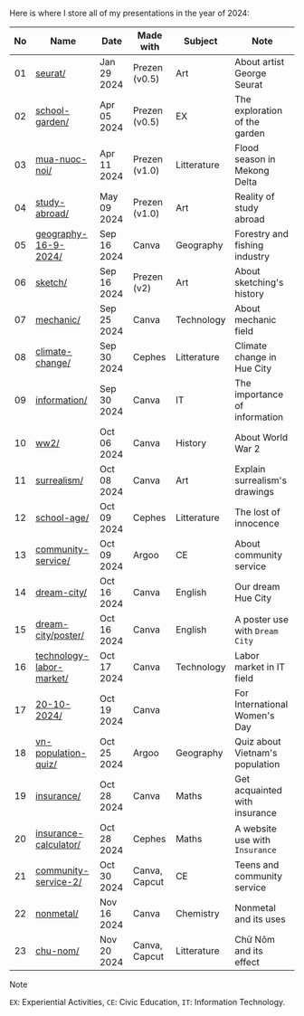 Here is where I store all of my presentations in the year of 2024:

| No | Name                                                    | Date        | Made with     | Subject     | Note                           |
|:--:|---------------------------------------------------------|-------------|---------------|-------------|--------------------------------|
| 01 | [seurat/](./2024/seurat/)                               | Jan 29 2024 | Prezen (v0.5) | Art         | About artist George Seurat     |
| 02 | [school-garden/](./2024/school-garden/)                 | Apr 05 2024 | Prezen (v0.5) | EX          | The exploration of the garden  |
| 03 | [mua-nuoc-noi/](./2024/mua-nuoc-noi/)                   | Apr 11 2024 | Prezen (v1.0) | Litterature | Flood season in Mekong Delta   |
| 04 | [study-abroad/](./2024/study-abroad/)                   | May 09 2024 | Prezen (v1.0) | Art         | Reality of study abroad        |
| 05 | [geography-16-9-2024/](./2024/geography-16-9-2024/)     | Sep 16 2024 | Canva         | Geography   | Forestry and fishing industry  |
| 06 | [sketch/](./2024/sketch/)                               | Sep 16 2024 | Prezen (v2)   | Art         | About sketching's history      |
| 07 | [mechanic/](./2024/mechanic/)                           | Sep 25 2024 | Canva         | Technology  | About mechanic field           |
| 08 | [climate-change/](./2024/climate-change/)               | Sep 30 2024 | Cephes        | Litterature | Climate change in Hue City     |
| 09 | [information/](./2024/information/)                     | Sep 30 2024 | Canva         | IT          | The importance of information  |
| 10 | [ww2/](./2024/ww2/)                                     | Oct 06 2024 | Canva         | History     | About World War 2              |
| 11 | [surrealism/](./2024/surrealism/)                       | Oct 08 2024 | Canva         | Art         | Explain surrealism's drawings  |
| 12 | [school-age/](./2024/school-age/)                       | Oct 09 2024 | Cephes        | Litterature | The lost of innocence          |
| 13 | [community-service/](./2024/community-service/)         | Oct 09 2024 | Argoo         | CE          | About community service        |
| 14 | [dream-city/](./2024/dream-city/)                       | Oct 16 2024 | Canva         | English     | Our dream Hue City             |
| 15 | [dream-city/poster/](./2024/dream-city/poster/)         | Oct 16 2024 | Canva         | English     | A poster use with `Dream City` |
| 16 | [technology-labor-market/](./2024/technology-labor-market/)| Oct 17 2024 | Canva      | Technology  | Labor market in IT field       |
| 17 | [20-10-2024/](./2024/20-10-2024/)                       | Oct 19 2024 | Canva         |             | For International Women's Day  |
| 18 | [vn-population-quiz/](./2024/vn-population-quiz/)       | Oct 25 2024 | Argoo         | Geography   | Quiz about Vietnam's population|
| 19 | [insurance/](./2024/insurance/)                         | Oct 28 2024 | Canva         | Maths       | Get acquainted with insurance  |
| 20 | [insurance-calculator/](./2024/insurance-calculator/)   | Oct 28 2024 | Cephes        | Maths       | A website use with `Insurance` |
| 21 | [community-service-2/](./2024/community-service-2/)     | Oct 30 2024 | Canva, Capcut | CE          | Teens and community service    |
| 22 | [nonmetal/](./2024/nonmetal/)                           | Nov 16 2024 | Canva         | Chemistry   | Nonmetal and its uses          |
| 23 | [chu-nom/](./2024/chu-nom/)                             | Nov 20 2024 | Canva, Capcut | Litterature | Chữ Nôm and its effect         |

> [!NOTE]
> `EX`: Experiential Activities, `CE`: Civic Education, `IT`: Information Technology.
